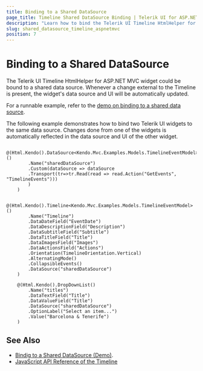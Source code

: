 ```yaml
---
title: Binding to a Shared DataSource
page_title: Timeline Shared DataSource Binding | Telerik UI for ASP.NET MVC HTML Helpers
description: "Learn how to bind the Telerik UI Timeline HtmlHelper for ASP.NET MVC widget to a shared data source."
slug: shared_datasource_timeline_aspnetmvc
position: 7
---
```


# Binding to a Shared DataSource

The Telerik UI Timeline HtmlHelper for ASP.NET MVC widget could be bound to a shared data source. Whenever a change external to the Timeline is present, the widget's data source and UI will be automatically updated.

For a runnable example, refer to the [demo on binding to a shared data source](https://demos.telerik.com/aspnet-mvc/timeline/shared-datasource).

The following example demonstrates how to bind two Telerik UI widgets to the same data source. Changes done from one of the widgets is automatically reflected in the data source and UI of the other widget.

```
    @(Html.Kendo().DataSource<Kendo.Mvc.Examples.Models.TimelineEventModel>()
        .Name("sharedDataSource")
        .Custom(dataSource => dataSource
        .Transport(tr=>tr.Read(read => read.Action("GetEvents", "TimelineEvents")))
        )
    )

    @(Html.Kendo().Timeline<Kendo.Mvc.Examples.Models.TimelineEventModel>()
        .Name("Timeline")
        .DataDateField("EventDate")
        .DataDescriptionField("Description")
        .DataSubtitleField("Subtitle")
        .DataTitleField("Title")
        .DataImagesField("Images")
        .DataActionsField("Actions")
        .Orientation(TimelineOrientation.Vertical)
        .AlternatingMode()
        .CollapsibleEvents()
        .DataSource("sharedDataSource")
    )

    @(Html.Kendo().DropDownList()
        .Name("titles")
        .DataTextField("Title")
        .DataValueField("Title")
        .DataSource("sharedDataSource")
        .OptionLabel("Select an item...")
        .Value("Barcelona & Tenerife")
    )
```

## See Also

* [Bindig to a Shared DataSource (Demo)](https://demos.telerik.com/aspnet-mvc/timeline/shared-datasource).
* [JavaScript API Reference of the Timeline](/api/javascript/ui/timeline)